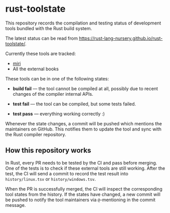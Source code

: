 rust-toolstate
==============

This repository records the compilation and testing status of development tools
bundled with the Rust build system.

The latest status can be read from https://rust-lang-nursery.github.io/rust-toolstate/.

Currently these tools are tracked:

* [miri](https://github.com/rust-lang/miri)
* All the external books

These tools can be in one of the following states:

* **build fail** — the tool cannot be compiled at all, possibly due to recent
    changes of the compiler internal APIs.

* **test fail** — the tool can be compiled, but some tests failed.

* **test pass** — everything working correctly :)

Whenever the state changes, a commit will be pushed which mentions the maintainers on GitHub. This
notifies them to update the tool and sync with the Rust compiler repository.

How this repository works
-------------------------

In Rust, every PR needs to be tested by the CI and pass before merging. One of the tests is to check
if these external tools are still working. After the test, the CI will send a commit to record the
test result into `history/linux.tsv` or `history/windows.tsv`.

When the PR is successfully merged, the CI will inspect the corresponding tool states from the
history. If the states have changed, a new commit will be pushed to notify the tool maintainers via
`@`-mentioning in the commit message.
